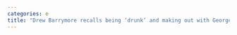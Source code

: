 ```yaml
---
categories: e
title: "Drew Barrymore recalls being ‘drunk’ and making out with George Clooneys friend after her divorce in 2002"
---
```


